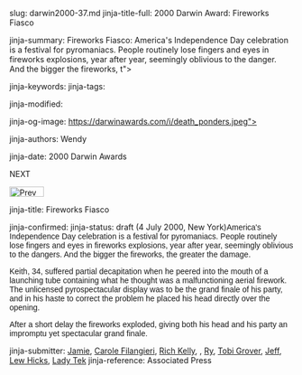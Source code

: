 slug: darwin2000-37.md
jinja-title-full: 2000 Darwin Award: Fireworks Fiasco

jinja-summary: Fireworks Fiasco: America's Independence Day celebration is a festival for pyromaniacs. People routinely lose fingers and eyes in fireworks explosions, year after year, seemingly oblivious to the danger. And the bigger the fireworks, t">

jinja-keywords:
jinja-tags:

jinja-modified:

jinja-og-image: https://darwinawards.com/i/death_ponders.jpeg">

jinja-authors: Wendy

jinja-date: 2000 Darwin Awards

NEXT</a><br>

<A href="darwin2000-36.html">
<IMG src="/i/prev.gif" width="61" height="18" border="0" alt="Prev"><BR>
</A>


jinja-title: Fireworks Fiasco


jinja-confirmed:
jinja-status: draft
(4 July 2000, New York)<FONT face="Arial, Helvetica, sans-serif">America's Independence Day celebration is a festival for pyromaniacs. People routinely lose fingers and eyes in fireworks explosions, year after year, seemingly oblivious to the dangers. And the bigger the fireworks, the greater the damage.
</FONT>
<P align="left"><FONT face="Arial, Helvetica, sans-serif">Keith, 34, suffered partial
decapitation when he peered into the mouth of a launching tube
containing what he thought was a malfunctioning aerial firework.
The unlicensed pyrospectacular display was to be the grand finale
of his party, and in his haste to correct the problem he placed his
head directly over the opening. </FONT>
<P align="left"><FONT face="Arial, Helvetica, sans-serif">After a short delay the fireworks exploded, giving both his head and his party an impromptu yet spectacular grand&nbsp;finale.</FONT>
<P align=center>
<!--#include virtual="/inc/votebar_viewvoteonly" -->

jinja-submitter: <A href="mailto:REMOVE-glock1726@aol.com">Jamie</A>, <A href="mailto:REMOVE-cfil@allegramedia.com">Carole Filangieri</A>, <A href="mailto:REMOVE-hullkelly@aol.com">Rich Kelly</A>, , <A href="mailto:REMOVE-rdubosar@slackinc.com">Ry</A>, <A href="mailto:REMOVE-tgrover@mgmtsolutions.com">Tobi Grover</A>, <A href="mailto:REMOVE-ard@emd.com">Jeff</A>, <A href="mailto:REMOVE-LewHicks@aol.com">Lew Hicks</A>, <A href="mailto:REMOVE-ladytek@hotmail.com">Lady Tek</A>
jinja-reference: Associated Press



</H2>
</CENTER>

<!--#include file=nav_2000.html -->


